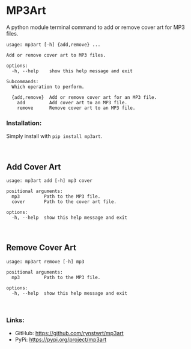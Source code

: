 # MP3Art
A python module terminal command to add or remove cover art for MP3 files.


```
usage: mp3art [-h] {add,remove} ...

Add or remove cover art to MP3 files.

options:
  -h, --help    show this help message and exit

Subcommands:
  Which operation to perform.

  {add,remove}  Add or remove cover art for an MP3 file.
    add         Add cover art to an MP3 file.
    remove      Remove cover art to an MP3 file.
```

[//]: # (<br>)

### Installation:
Simply install with `pip install mp3art`.

<br>

## Add Cover Art
```
usage: mp3art add [-h] mp3 cover

positional arguments:
  mp3         Path to the MP3 file.
  cover       Path to the cover art file.

options:
  -h, --help  show this help message and exit
```

<br>

## Remove Cover Art
```
usage: mp3art remove [-h] mp3

positional arguments:
  mp3         Path to the MP3 file.

options:
  -h, --help  show this help message and exit
```

<br>

### Links:
- GitHub: https://github.com/rynstwrt/mp3art
- PyPi: https://pypi.org/project/mp3art